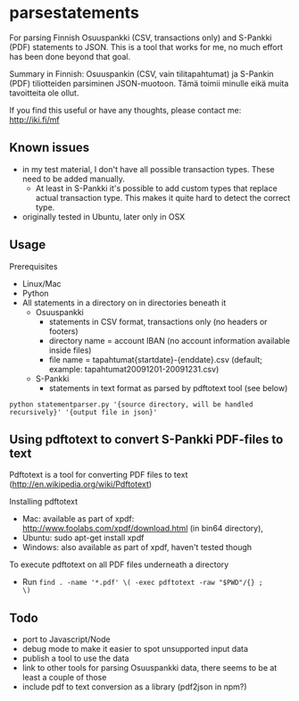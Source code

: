 parsestatements
===============

For parsing Finnish Osuuspankki (CSV, transactions only) and S-Pankki (PDF) statements to JSON. This is a tool that works for me, no much effort has been done beyond that goal.

Summary in Finnish: Osuuspankin (CSV, vain tilitapahtumat) ja S-Pankin (PDF) tiliotteiden parsiminen JSON-muotoon. Tämä toimii minulle eikä muita tavoitteita ole ollut.

If you find this useful or have any thoughts, please contact me: http://iki.fi/mf

Known issues
------------
  * in my test material, I don't have all possible transaction types. These need to be added manually. 
    * At least in S-Pankki it's possible to add custom types that replace actual transaction type. This makes it quite hard to detect the correct type.
  * originally tested in Ubuntu, later only in OSX

Usage
-----

Prerequisites
  * Linux/Mac
  * Python
  * All statements in a directory on in directories beneath it
    * Osuuspankki
      * statements in CSV format, transactions only (no headers or footers)
      * directory name = account IBAN (no account information available inside files)
      * file name = tapahtumat{startdate}-{enddate}.csv  (default; example: tapahtumat20091201-20091231.csv)
    * S-Pankki
      * statements in text format as parsed by pdftotext tool (see below)

<code>python statementparser.py '{source directory, will be handled recursively}' '{output file in json}'</code>

Using pdftotext to convert S-Pankki PDF-files to text
-----------------------------------------------------
Pdftotext is a tool for converting PDF files to text (http://en.wikipedia.org/wiki/Pdftotext)

Installing pdftotext 
  * Mac: available as part of xpdf: http://www.foolabs.com/xpdf/download.html (in bin64 directory), 
  * Ubuntu: sudo apt-get install xpdf
  * Windows: also available as part of xpdf, haven't tested though

To execute pdftotext on all PDF files underneath a directory
  * Run <code>find . -name '*.pdf' \\( -exec pdftotext -raw "$PWD"/{} \; \\)</code>

Todo
----
  * port to Javascript/Node
  * debug mode to make it easier to spot unsupported input data
  * publish a tool to use the data
  * link to other tools for parsing Osuuspankki data, there seems to be at least a couple of those
  * include pdf to text conversion as a library (pdf2json in npm?)
